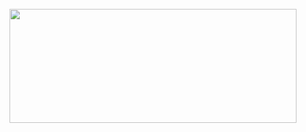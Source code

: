 <div align="center">
	<br>
        <img src="./test.svg" width="100%" height="200vh">
	</a>
	<br>
</div>
